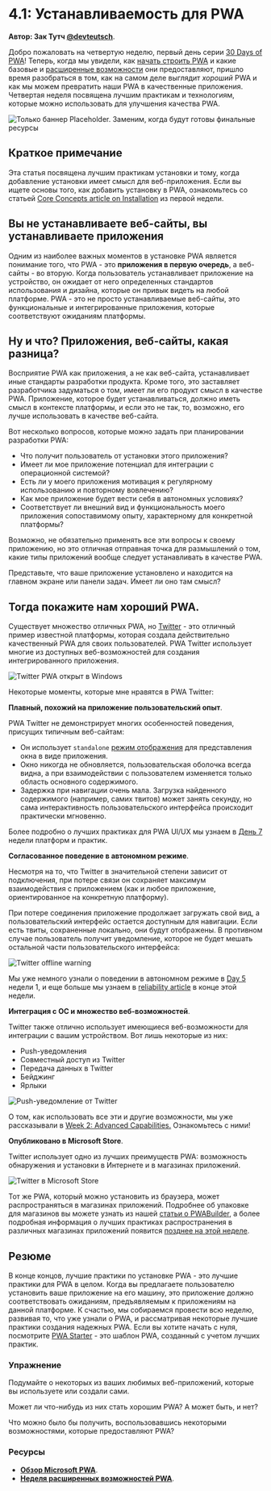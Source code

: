 # 4.1: Устанавливаемость для PWA

**Автор: Зак Тутч [@devteutsch](https://twitter.com/devteutsch)**.

Добро пожаловать на четвертую неделю, первый день серии [30 Days of PWA](https://aka.ms/learn-pwa/30Days-blog)! Теперь, когда мы увидели, как [начать строить PWA](.../core-concepts/index.md) и какие базовые и [расширенные возможности](.../advanced-capabilities/index.md) они предоставляют, пришло время разобраться в том, как на самом деле выглядит _хороший_ PWA и как мы можем превратить наши PWA в качественные приложения. Четвертая неделя посвящена лучшим практикам и технологиям, которые можно использовать для улучшения качества PWA.

![Только баннер Placeholder. Заменим, когда будут готовы финальные ресурсы](_media/day1.png)

## Краткое примечание

Эта статья посвящена лучшим практикам установки и тому, когда добавление установки имеет смысл для веб-приложения. Если вы ищете основы того, как добавить установку в PWA, ознакомьтесь со статьей [Core Concepts article on Installation](../core-concepts/03.md) из первой недели.

## Вы не устанавливаете веб-сайты, вы устанавливаете приложения

Одним из наиболее важных моментов в установке PWA является понимание того, что PWA - это **приложения в первую очередь**, а веб-сайты - во вторую. Когда пользователь устанавливает приложение на устройство, он ожидает от него определенных стандартов использования и дизайна, которые он привык видеть на любой платформе. PWA - это не просто устанавливаемые веб-сайты, это функциональные и интегрированные приложения, которые соответствуют ожиданиям платформы.

## Ну и что? Приложения, веб-сайты, какая разница?

Восприятие PWA как приложения, а не как веб-сайта, устанавливает иные стандарты разработки продукта. Кроме того, это заставляет разработчика задуматься о том, имеет ли его продукт смысл в качестве PWA. Приложение, которое будет устанавливаться, должно иметь смысл в контексте платформы, и если это не так, то, возможно, его лучше использовать в качестве веб-сайта.

Вот несколько вопросов, которые можно задать при планировании разработки PWA:

-   Что получит пользователь от установки этого приложения?
-   Имеет ли мое приложение потенциал для интеграции с операционной системой?
-   Есть ли у моего приложения мотивация к регулярному использованию и повторному вовлечению?
-   Как мое приложение будет вести себя в автономных условиях?
-   Соответствует ли внешний вид и функциональность моего приложения сопоставимому опыту, характерному для конкретной платформы?

Возможно, не обязательно применять все эти вопросы к своему приложению, но это отличная отправная точка для размышлений о том, какие типы приложений вообще следует устанавливать в качестве PWA.

Представьте, что ваше приложение установлено и находится на главном экране или панели задач. Имеет ли оно там смысл?

## Тогда покажите нам хороший PWA.

Существует множество отличных PWA, но [Twitter](https://aka.ms/learn-pwa/30days-4.1/twitter.com) - это отличный пример известной платформы, которая создала действительно качественный PWA для своих пользователей. PWA Twitter использует многие из доступных веб-возможностей для создания интегрированного приложения.

![Twitter PWA открыт в Windows](_media/twitter-pwa.png)

Некоторые моменты, которые мне нравятся в PWA Twitter:

**Плавный, похожий на приложение пользовательский опыт**.

PWA Twitter не демонстрирует многих особенностей поведения, присущих типичным веб-сайтам:

-   Он использует `standalone` [режим отображения](../advanced-capabilities/04.md) для представления окна в виде приложения.
-   Окно никогда не обновляется, пользовательская оболочка всегда видна, а при взаимодействии с пользователем изменяется только область основного содержимого.
-   Задержка при навигации очень мала. Загрузка найденного содержимого (например, самих твитов) может занять секунду, но сама интерактивность пользовательского интерфейса происходит практически мгновенно.

Более подробно о лучших практиках для PWA UI/UX мы узнаем в [День 7](07.md) недели платформ и практик.

**Согласованное поведение в автономном режиме**.

Несмотря на то, что Twitter в значительной степени зависит от подключения, при потере связи он сохраняет максимум взаимодействия с приложением (как и любое приложение, ориентированное на конкретную платформу).

При потере соединения приложение продолжает загружать свой вид, а пользовательский интерфейс остается доступным для навигации. Если есть твиты, сохраненные локально, они будут отображены. В противном случае пользователь получит уведомление, которое не будет мешать остальной части пользовательского интерфейса:

![Twitter offline warning](_media/twitter-offline.png)

Мы уже немного узнали о поведении в автономном режиме в [Day 5](../core-concepts/05.md) недели 1, и еще больше мы узнаем в [reliability article](04.md) в конце этой недели.

**Интеграция с ОС и множество веб-возможностей**.

Twitter также отлично использует имеющиеся веб-возможности для интеграции с вашим устройством. Вот лишь некоторые из них:

-   Push-уведомления
-   Совместный доступ из Twitter
-   Передача данных в Twitter
-   Бейджинг
-   Ярлыки

![Push-уведомление от Twitter](_media/twitter-push.jpg)

О том, как использовать все эти и другие возможности, мы уже рассказывали в [Week 2: Advanced Capabilities.](../advanced-capabilities/index.md) Ознакомьтесь с ними!

**Опубликовано в Microsoft Store**.

Twitter использует одно из лучших преимуществ PWA: возможность обнаружения и установки в Интернете и в магазинах приложений.

![Twitter в Microsoft Store](_media/twitter-in-store.png)

Тот же PWA, который можно установить из браузера, может распространяться в магазинах приложений. Подробнее об упаковке для магазинов вы можете узнать из нашей [статьи о PWABuilder](../dev-tools/07.md), а более подробная информация о лучших практиках распространения в различных магазинах приложений появится [позднее на этой неделе](03.md).

## Резюме

В конце концов, лучшие практики по установке PWA - это лучшие практики для PWA в целом. Когда вы предлагаете пользователю установить ваше приложение на его машину, это приложение должно соответствовать ожиданиям, предъявляемым к приложениям на данной платформе. К счастью, мы собираемся провести всю неделю, развивая то, что уже узнали о PWA, и рассматривая некоторые лучшие практики создания надежных PWA. Если вы хотите начать с нуля, посмотрите [PWA Starter](https://aka.ms/learn-pwa/30days-4.1/github.com/pwa-builder/pwa-starter) - это шаблон PWA, созданный с учетом лучших практик.

### **Упражнение**

Подумайте о некоторых из ваших любимых веб-приложений, которые вы используете или создали сами.

Может ли что-нибудь из них стать хорошим PWA? А может быть, и нет?

Что можно было бы получить, воспользовавшись некоторыми возможностями, которые предоставляют PWA?

### **Ресурсы**

-   **[Обзор Microsoft PWA](https://aka.ms/learn-pwa/30days-4.1/docs.microsoft.com/en-us/microsoft-edge/progressive-web-apps-chromium)**.
-   **[Неделя расширенных возможностей PWA](../advanced-capabilities/index.md)**.
